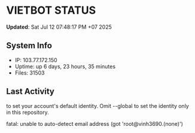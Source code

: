 # VIETBOT STATUS
**Updated**: Sat Jul 12 07:48:17 PM +07 2025

## System Info
- IP: 103.77.172.150
- Uptime: up 6 days, 23 hours, 35 minutes
- Files: 31503

## Last Activity

to set your account's default identity.
Omit --global to set the identity only in this repository.

fatal: unable to auto-detect email address (got 'root@vinh3690.(none)')
